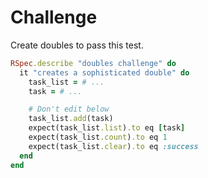 # Challenge

Create doubles to pass this test.

```ruby
RSpec.describe "doubles challenge" do
  it "creates a sophisticated double" do
    task_list = # ...
    task = # ...

    # Don't edit below
    task_list.add(task)
    expect(task_list.list).to eq [task]
    expect(task_list.count).to eq 1
    expect(task_list.clear).to eq :success
  end
end
```
